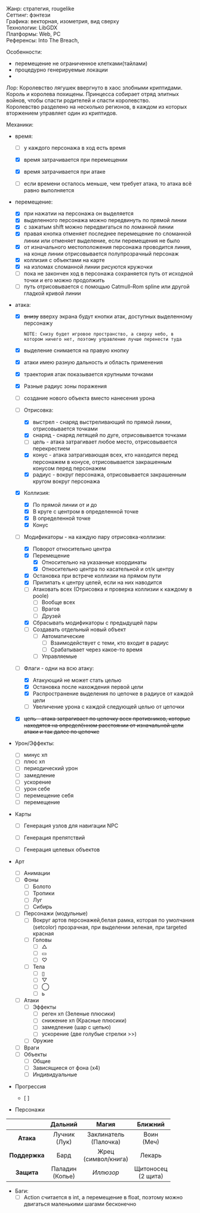 Жанр: стратегия, rougelike  
Сеттинг: фэнтези  
Графика: векторная, изометрия, вид сверху  
Технологии: LibGDX  
Платформы: Web, PC  
Референсы: Into The Breach,

Особенности:
- перемещение не ограниченное клетками(тайлами)
- процедурно генерируемые локации
-

Лор:
Королевство лягушек ввергнуто в хаос злобными криптидами. Король и королева похищены. Принцесса собирает отряд элитных войнов, чтобы спасти родителей и спасти королевство.  
Королевство разделено на несколько регионов, в каждом из которых вторжением управляет один из криптидов.

Механики:

- время:  
  + [ ] у каждого персонажа в ход есть время  
  + [X] время затрачивается при перемещении  
  + [X] время затрачивается при атаке  
  + [ ] если времени осталось меньше, чем требует атака, то атака всё равно выполняется  


- перемещение:  
  + [X] при нажатии на персонажа он выделяется  
  + [X] выделенного персонажа можно передвинуть по прямой линии  
  + [X] с зажатым shift можно передвигаться по ломанной линии  
  + [X] правая кнопка отменяет последнее перемещение по сломанной линии или отменяет выделение, если перемещения не было  
  + [X] от изначального местоположения персонажа проводится линия, на конце линии отрисовывается полупрозрачный персонаж  
  + [X] коллизия с объектами на карте
  + [X] на изломах сломанной линии рисуются кружочки  
  + [ ] пока не закончен ход в персонажа сохраняется путь от исходной точки и его можно продолжить
  + [ ] путь отрисовывается с помощью Catmull–Rom spline или другой гладкой кривой линии
- атака:  
  + [X] ~~внизу~~ вверху экрана будут кнопки атак, доступных выделенному персонажу
  
    `NOTE: Снизу будет игровое пространство, а сверху небо, в котором ничего нет, поэтому управление лучше перенести туда`
  + [x] выделение снимается на правую кнопку
  + [x] атаки имею разную дальность и область применения  
  + [x] траектория атак показывается крупными точками
  + [X] Разные радиус зоны поражения
  + [ ] создание нового объекта вместо нанесения урона
  + [ ] Отрисовка:
    + [X] выстрел - снаряд выстреливающий по прямой линии, отрисовывается точками
    + [X] снаряд - снаряд летящей по дуге, отрисовывается точками
    + [ ] цель - атака затрагивает любое место, отрисовывается перекрестием
    + [X] конус - атака затрагивающая всех, кто находится перед персонажем в конусе, 
    отрисовывается закрашенным конусом перед персонажем
    + [X] радиус - вокруг персонажа, отрисовывается закрашенным кругом вокруг персонажа
  + [X] Коллизия:
    + [X] По прямой линии от и до
    + [X] В круге с центром в определенной точке
    + [X] В определенной точке
    + [X] Конус
  + [ ] Модификаторы - на каждую пару отрисовка-коллизии:
    + [X] Поворот относительно центра
    + [X] Перемещение
      + [X] Относительно на указанные координаты
      + [X] Относительно центра по касательной и от/к центру
    + [X] Остановка при встрече коллизии на прямом пути
    + [X] Прилипать к центру целей, если на них наводится
    + [ ] Атаковать всех (Отрисовка и проверка коллизии к каждому в poole)
      + [ ] Вообще всех
      + [ ] Врагов
      + [ ] Друзей
    + [X] Cбрасывать модификаторы с предыдущей пары
    + [ ] Создавать отдельный новый объект
      + [ ] Автоматические
        + [ ] Взаимодействует с теми, кто входит в радиус
        + [ ] Срабатывает через какое-то время
      + [ ] Управляемые

  + [ ] Флаги - одни на всю атаку:
    + [X] Атакующий не может стать целью
    + [X] Остановка после нахождения первой цели
    + [X] Распространение выделения по цепочке в радиусе от каждой цели
    + [ ] Увеличение урона с каждой следующей целью от цепочки
  + [X] ~~цепь - атака затрагивает по цепочку всех противников, которые находятся на определённом расстоянии от изначальной цели атаки и так далее по цепочке~~


- Урон/Эффекты:
  + [ ] минус хп
  + [ ] плюс хп
  + [ ] периодический урон
  + [ ] замедление
  + [ ] ускорение
  + [ ] урон себе
  + [ ] перемещение себя
  + [ ] перемещение

- Карты
  + [ ] Генерация узлов для навигации NPC
  + [ ] Генерация препятствий
  + [ ] Генерация целевых объектов


- Арт
  + [ ] Анимации
  + [ ] Фоны
    + [ ] Болото
    + [ ] Тропики
    + [ ] Луг
    + [ ] Сибирь
  + [ ] Персонажи (модульные)
    + [ ] Вокруг артов персонажей,белая рамка, которая по умолчания (setcolor) прозрачная, при выделении зеленая, при targeted красная
    + [ ] Головы
      + [ ] △
      + [ ] ▭
      + [ ] ♡
    + [ ] Тела
      + [ ] ▯
      + [ ] ▽
      + [ ] ◯
      + [ ] ь
  + [ ] Атаки
    + [ ] Эффекты
      + [ ] реген хп (Зеленые плюсики)
      + [ ] снижение хп (Красные плюсики)
      + [ ] замедление (шар с цепью)
      + [ ] ускорение (две голубые стрелки >>)
    + [ ] Оружие
  + [ ] Враги
  + [ ] Объекты
    + [ ] Общие
    + [ ] Зависящиеся от фона (x4)
    + [ ] Индивидуальные

- Прогрессия
  + [ ]


- Персонажи

|               |     **Дальний**     |         **Магия**         |      **Ближний**       |
|:-------------:|:-------------------:|:-------------------------:|:----------------------:|
|   **Атака**   |  Лучник<br/>(Лук)   | Заклинатель<br/>(Палочка) |     Воин<br/>(Меч)     |
| **Поддержка** |        Бард         |  Жрец<br/>(символ/книга)  |         Лекарь         |
|  **Защита**   | Паладин<br/>(Копье) |         *Иллюзор*         | Щитоносец<br/>(2 щита) |



- Баги:
  + [ ] Action считается в int, а перемещение в float, поэтому можно двигаться маленькими шагами бесконечно